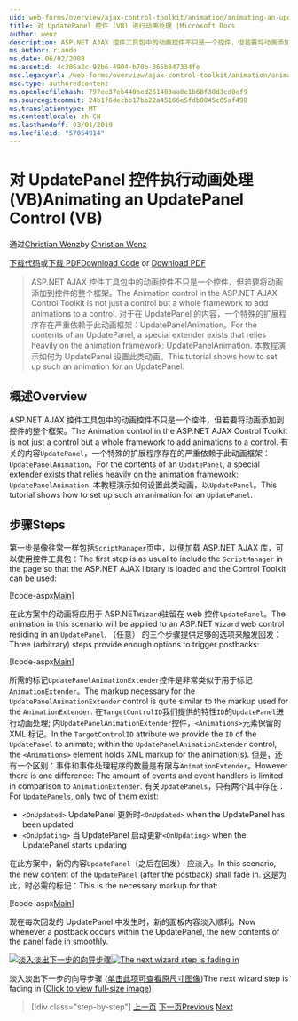 ```yaml
---
uid: web-forms/overview/ajax-control-toolkit/animation/animating-an-updatepanel-control-vb
title: 对 UpdatePanel 控件 (VB) 进行动画处理 |Microsoft Docs
author: wenz
description: ASP.NET AJAX 控件工具包中的动画控件不只是一个控件，但若要将动画添加到控件的整个框架。 内容的...
ms.author: riande
ms.date: 06/02/2008
ms.assetid: 4c306a2c-92b6-4904-b70b-365b847334fe
msc.legacyurl: /web-forms/overview/ajax-control-toolkit/animation/animating-an-updatepanel-control-vb
msc.type: authoredcontent
ms.openlocfilehash: 797ee37eb440bed261403aa0e1b68f38d3cd8ef9
ms.sourcegitcommit: 24b1f6decbb17bb22a45166e5fdb0845c65af498
ms.translationtype: MT
ms.contentlocale: zh-CN
ms.lasthandoff: 03/01/2019
ms.locfileid: "57054914"
---
```

<a name="animating-an-updatepanel-control-vb"></a><span data-ttu-id="29e04-104">对 UpdatePanel 控件执行动画处理 (VB)</span><span class="sxs-lookup"><span data-stu-id="29e04-104">Animating an UpdatePanel Control (VB)</span></span>
====================
<span data-ttu-id="29e04-105">通过[Christian Wenz](https://github.com/wenz)</span><span class="sxs-lookup"><span data-stu-id="29e04-105">by [Christian Wenz](https://github.com/wenz)</span></span>

<span data-ttu-id="29e04-106">[下载代码](http://download.microsoft.com/download/9/3/f/93f8daea-bebd-4821-833b-95205389c7d0/UpdatePanelAnimation1.vb.zip)或[下载 PDF](http://download.microsoft.com/download/b/6/a/b6ae89ee-df69-4c87-9bfb-ad1eb2b23373/updatepanelanimation1VB.pdf)</span><span class="sxs-lookup"><span data-stu-id="29e04-106">[Download Code](http://download.microsoft.com/download/9/3/f/93f8daea-bebd-4821-833b-95205389c7d0/UpdatePanelAnimation1.vb.zip) or [Download PDF](http://download.microsoft.com/download/b/6/a/b6ae89ee-df69-4c87-9bfb-ad1eb2b23373/updatepanelanimation1VB.pdf)</span></span>

> <span data-ttu-id="29e04-107">ASP.NET AJAX 控件工具包中的动画控件不只是一个控件，但若要将动画添加到控件的整个框架。</span><span class="sxs-lookup"><span data-stu-id="29e04-107">The Animation control in the ASP.NET AJAX Control Toolkit is not just a control but a whole framework to add animations to a control.</span></span> <span data-ttu-id="29e04-108">对于在 UpdatePanel 的内容，一个特殊的扩展程序存在严重依赖于此动画框架：UpdatePanelAnimation。</span><span class="sxs-lookup"><span data-stu-id="29e04-108">For the contents of an UpdatePanel, a special extender exists that relies heavily on the animation framework: UpdatePanelAnimation.</span></span> <span data-ttu-id="29e04-109">本教程演示如何为 UpdatePanel 设置此类动画。</span><span class="sxs-lookup"><span data-stu-id="29e04-109">This tutorial shows how to set up such an animation for an UpdatePanel.</span></span>


## <a name="overview"></a><span data-ttu-id="29e04-110">概述</span><span class="sxs-lookup"><span data-stu-id="29e04-110">Overview</span></span>

<span data-ttu-id="29e04-111">ASP.NET AJAX 控件工具包中的动画控件不只是一个控件，但若要将动画添加到控件的整个框架。</span><span class="sxs-lookup"><span data-stu-id="29e04-111">The Animation control in the ASP.NET AJAX Control Toolkit is not just a control but a whole framework to add animations to a control.</span></span> <span data-ttu-id="29e04-112">有关的内容`UpdatePanel`，一个特殊的扩展程序存在的严重依赖于此动画框架： `UpdatePanelAnimation`。</span><span class="sxs-lookup"><span data-stu-id="29e04-112">For the contents of an `UpdatePanel`, a special extender exists that relies heavily on the animation framework: `UpdatePanelAnimation`.</span></span> <span data-ttu-id="29e04-113">本教程演示如何设置此类动画，以`UpdatePanel`。</span><span class="sxs-lookup"><span data-stu-id="29e04-113">This tutorial shows how to set up such an animation for an `UpdatePanel`.</span></span>

## <a name="steps"></a><span data-ttu-id="29e04-114">步骤</span><span class="sxs-lookup"><span data-stu-id="29e04-114">Steps</span></span>

<span data-ttu-id="29e04-115">第一步是像往常一样包括`ScriptManager`页中，以便加载 ASP.NET AJAX 库，可以使用控件工具包：</span><span class="sxs-lookup"><span data-stu-id="29e04-115">The first step is as usual to include the `ScriptManager` in the page so that the ASP.NET AJAX library is loaded and the Control Toolkit can be used:</span></span>

[!code-aspx[Main](animating-an-updatepanel-control-vb/samples/sample1.aspx)]

<span data-ttu-id="29e04-116">在此方案中的动画将应用于 ASP.NET`Wizard`驻留在 web 控件`UpdatePanel`。</span><span class="sxs-lookup"><span data-stu-id="29e04-116">The animation in this scenario will be applied to an ASP.NET `Wizard` web control residing in an `UpdatePanel`.</span></span> <span data-ttu-id="29e04-117">（任意） 的三个步骤提供足够的选项来触发回发：</span><span class="sxs-lookup"><span data-stu-id="29e04-117">Three (arbitrary) steps provide enough options to trigger postbacks:</span></span>

[!code-aspx[Main](animating-an-updatepanel-control-vb/samples/sample2.aspx)]

<span data-ttu-id="29e04-118">所需的标记`UpdatePanelAnimationExtender`控件是非常类似于用于标记`AnimationExtender`。</span><span class="sxs-lookup"><span data-stu-id="29e04-118">The markup necessary for the `UpdatePanelAnimationExtender` control is quite similar to the markup used for the `AnimationExtender`.</span></span> <span data-ttu-id="29e04-119">在`TargetControlID`我们提供的特性`ID`的`UpdatePanel`进行动画处理; 内`UpdatePanelAnimationExtender`控件，`<Animations>`元素保留的 XML 标记。</span><span class="sxs-lookup"><span data-stu-id="29e04-119">In the `TargetControlID` attribute we provide the `ID` of the `UpdatePanel` to animate; within the `UpdatePanelAnimationExtender` control, the `<Animations>` element holds XML markup for the animation(s).</span></span> <span data-ttu-id="29e04-120">但是，还有一个区别：事件和事件处理程序的数量是有限与`AnimationExtender`。</span><span class="sxs-lookup"><span data-stu-id="29e04-120">However there is one difference: The amount of events and event handlers is limited in comparison to `AnimationExtender`.</span></span> <span data-ttu-id="29e04-121">有关`UpdatePanels`，只有两个其中存在：</span><span class="sxs-lookup"><span data-stu-id="29e04-121">For `UpdatePanels`, only two of them exist:</span></span>

- <span data-ttu-id="29e04-122">`<OnUpdated>` UpdatePanel 更新时</span><span class="sxs-lookup"><span data-stu-id="29e04-122">`<OnUpdated>` when the UpdatePanel has been updated</span></span>
- <span data-ttu-id="29e04-123">`<OnUpdating>` 当 UpdatePanel 启动更新</span><span class="sxs-lookup"><span data-stu-id="29e04-123">`<OnUpdating>` when the UpdatePanel starts updating</span></span>

<span data-ttu-id="29e04-124">在此方案中，新的内容`UpdatePanel`（之后在回发） 应淡入。</span><span class="sxs-lookup"><span data-stu-id="29e04-124">In this scenario, the new content of the `UpdatePanel` (after the postback) shall fade in.</span></span> <span data-ttu-id="29e04-125">这是为此，时必需的标记：</span><span class="sxs-lookup"><span data-stu-id="29e04-125">This is the necessary markup for that:</span></span>

[!code-aspx[Main](animating-an-updatepanel-control-vb/samples/sample3.aspx)]

<span data-ttu-id="29e04-126">现在每次回发的 UpdatePanel 中发生时，新的面板内容淡入顺利。</span><span class="sxs-lookup"><span data-stu-id="29e04-126">Now whenever a postback occurs within the UpdatePanel, the new contents of the panel fade in smoothly.</span></span>


<span data-ttu-id="29e04-127">[![淡入淡出下一步的向导步骤](animating-an-updatepanel-control-vb/_static/image2.png)](animating-an-updatepanel-control-vb/_static/image1.png)</span><span class="sxs-lookup"><span data-stu-id="29e04-127">[![The next wizard step is fading in](animating-an-updatepanel-control-vb/_static/image2.png)](animating-an-updatepanel-control-vb/_static/image1.png)</span></span>

<span data-ttu-id="29e04-128">淡入淡出下一步的向导步骤 ([单击此项可查看原尺寸图像](animating-an-updatepanel-control-vb/_static/image3.png))</span><span class="sxs-lookup"><span data-stu-id="29e04-128">The next wizard step is fading in ([Click to view full-size image](animating-an-updatepanel-control-vb/_static/image3.png))</span></span>

> [!div class="step-by-step"]
> <span data-ttu-id="29e04-129">[上一页](changing-an-animation-using-client-side-code-vb.md)
> [下一页](dynamically-controlling-updatepanel-animations-vb.md)</span><span class="sxs-lookup"><span data-stu-id="29e04-129">[Previous](changing-an-animation-using-client-side-code-vb.md)
[Next](dynamically-controlling-updatepanel-animations-vb.md)</span></span>
